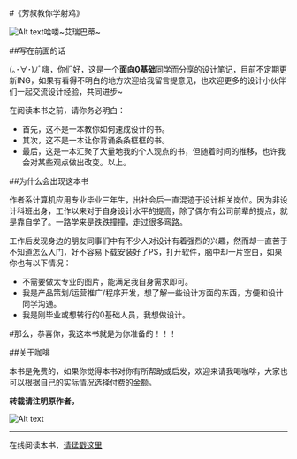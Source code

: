 #《芳叔教你学射鸡》


![Alt text](http://7xnqgk.com1.z0.glb.clouddn.com/09.gif)哈喽~艾瑞巴蒂~


##写在前面的话

(｡･∀･)ﾉﾞ嗨，你们好，这是一个**面向0基础**同学而分享的设计笔记，目前不定期更新ING，如果有看得不明白的地方欢迎给我留言提意见，也欢迎更多的设计小伙伴们一起交流设计经验，共同进步~

在阅读本书之前，请你务必明白：

- 首先，这不是一本教你如何速成设计的书。
- 其次，这不是一本让你背诵条条框框的书。
- 最后，这是一本汇聚了大量地我的个人观点的书，但随着时间的推移，也许我会对某些观点做出改变。以上。

##为什么会出现这本书

作者系计算机应用专业毕业三年生，出社会后一直混迹于设计相关岗位。因为非设计科班出身，工作以来对于自身设计水平的提高，除了偶尔有公司前辈的提点，就是靠自学了。一路学来是跌跌撞撞，走过很多弯路。

工作后发现身边的朋友同事们中有不少人对设计有着强烈的兴趣，然而却一直苦于不知道怎么入门，好不容易下载安装好了PS，打开软件，脑中却一片空白，如果你也有以下情况：

* 不需要做太专业的图片，能满足我自身需求即可。
* 我是产品策划/运营推广/程序开发，想了解一些设计方面的东西，方便和设计同学沟通。
* 我是刚毕业或想转行的0基础人员，我想做设计。

#那么，恭喜你，我这本书就是为你准备的！！！

##关于咖啡

本书是免费的，如果你觉得本书对你有所帮助或启发，欢迎来请我喝咖啡，大家也可以根据自己的实际情况选择付费的金额。

**转载请注明原作者。**

![Alt text](http://7xnqgk.com1.z0.glb.clouddn.com/收款卡.jpg)

---

在线阅读本书，[请猛戳这里](http://ahdou.github.io/fangdesignnotes/)

